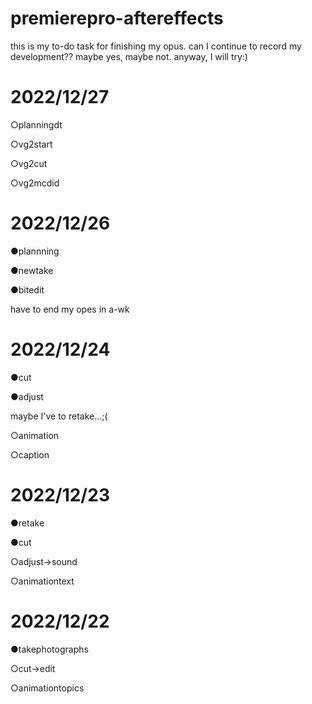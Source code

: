 # premierepro-aftereffects
this is my to-do task for finishing my opus. can I continue to record my development?? maybe yes, maybe not. anyway, I will try:)

# 2022/12/27
○planningdt

○vg2start

○vg2cut

○vg2mcdid

# 2022/12/26
●plannning

●newtake

●bitedit

have to end my opes in a-wk

# 2022/12/24
●cut 

●adjust

maybe I've to retake...;(

○animation

○caption 

# 2022/12/23
●retake

●cut

○adjust->sound

○animationtext

# 2022/12/22 
●takephotographs

○cut->edit 

○animationtopics

